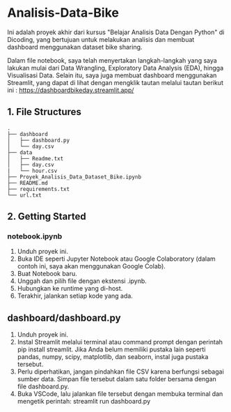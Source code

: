 # Analisis-Data-Bike

Ini adalah proyek akhir dari kursus "Belajar Analisis Data Dengan Python" di Dicoding, yang bertujuan untuk melakukan analisis dan membuat dashboard menggunakan dataset bike sharing.

Dalam file notebook, saya telah menyertakan langkah-langkah yang saya lakukan mulai dari Data Wrangling, Exploratory Data Analysis (EDA), hingga Visualisasi Data. Selain itu, saya juga membuat dashboard menggunakan Streamlit, yang dapat di lihat dengan mengklik tautan melalui tautan berikut ini : https://dashboardbikeday.streamlit.app/

## 1. File Structures
```
.
├── dashboard
│   ├── dashboard.py
│   └── day.csv
├── data
│   ├── Readme.txt
│   ├── day.csv
|   └── hour.csv
├── Proyek_Analisis_Data_Dataset_Bike.ipynb
├── README.md
├── requirements.txt
└── url.txt
```

## 2. Getting Started
### notebook.ipynb
1. Unduh proyek ini.
2. Buka IDE seperti Jupyter Notebook atau Google Colaboratory (dalam contoh ini, saya akan menggunakan Google Colab).
3. Buat Notebook baru.
4. Unggah dan pilih file dengan ekstensi .ipynb.
5. Hubungkan ke runtime yang di-host.
6. Terakhir, jalankan setiap kode yang ada.

## dashboard/dashboard.py
1. Unduh proyek ini.
2. Instal Streamlit melalui terminal atau command prompt dengan perintah pip install streamlit. Jika Anda belum memiliki pustaka lain seperti pandas, numpy, scipy, matplotlib, dan seaborn, instal juga pustaka tersebut.
3. Perlu diperhatikan, jangan pindahkan file CSV karena berfungsi sebagai sumber data. Simpan file tersebut dalam satu folder bersama dengan file dashboard.py.
4. Buka VSCode, lalu jalankan file tersebut dengan membuka terminal dan mengetik perintah: streamlit run dashboard.py



